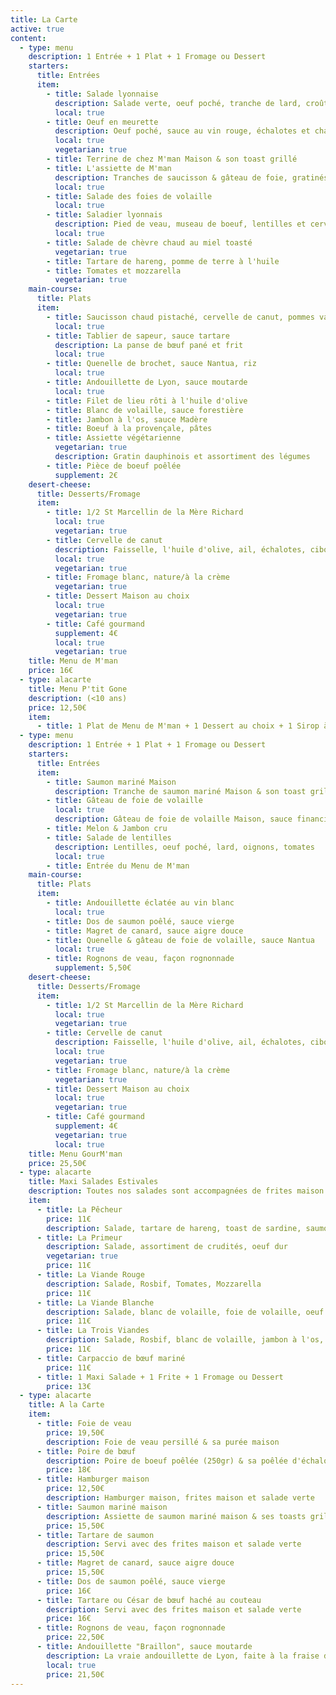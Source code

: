 ```yaml
---
title: La Carte
active: true
content:
  - type: menu
    description: 1 Entrée + 1 Plat + 1 Fromage ou Dessert
    starters:
      title: Entrées
      item:
        - title: Salade lyonnaise
          description: Salade verte, oeuf poché, tranche de lard, croûtons
          local: true
        - title: Oeuf en meurette
          description: Oeuf poché, sauce au vin rouge, échalotes et champignons
          local: true
          vegetarian: true
        - title: Terrine de chez M'man Maison & son toast grillé
        - title: L'assiette de M'man
          description: Tranches de saucisson & gâteau de foie, gratinés au four
          local: true
        - title: Salade des foies de volaille
          local: true
        - title: Saladier lyonnais
          description: Pied de veau, museau de boeuf, lentilles et cervelas
          local: true
        - title: Salade de chèvre chaud au miel toasté
          vegetarian: true
        - title: Tartare de hareng, pomme de terre à l'huile
        - title: Tomates et mozzarella
          vegetarian: true
    main-course:
      title: Plats
      item:
        - title: Saucisson chaud pistaché, cervelle de canut, pommes vapeurs
          local: true
        - title: Tablier de sapeur, sauce tartare
          description: La panse de bœuf pané et frit
          local: true
        - title: Quenelle de brochet, sauce Nantua, riz
          local: true
        - title: Andouillette de Lyon, sauce moutarde
          local: true
        - title: Filet de lieu rôti à l'huile d'olive
        - title: Blanc de volaille, sauce forestière
        - title: Jambon à l'os, sauce Madère
        - title: Boeuf à la provençale, pâtes
        - title: Assiette végétarienne
          vegetarian: true
          description: Gratin dauphinois et assortiment des légumes
        - title: Pièce de boeuf poêlée
          supplement: 2€
    desert-cheese:
      title: Desserts/Fromage
      item:
        - title: 1/2 St Marcellin de la Mère Richard
          local: true
          vegetarian: true
        - title: Cervelle de canut
          description: Faisselle, l'huile d'olive, ail, échalotes, ciboulette
          local: true
          vegetarian: true
        - title: Fromage blanc, nature/à la crème
          vegetarian: true
        - title: Dessert Maison au choix
          local: true
          vegetarian: true
        - title: Café gourmand
          supplement: 4€
          local: true
          vegetarian: true
    title: Menu de M'man
    price: 16€
  - type: alacarte
    title: Menu P'tit Gone
    description: (<10 ans)
    price: 12,50€
    item:
      - title: 1 Plat de Menu de M'man + 1 Dessert au choix + 1 Sirop à l'eau
  - type: menu
    description: 1 Entrée + 1 Plat + 1 Fromage ou Dessert
    starters:
      title: Entrées
      item:
        - title: Saumon mariné Maison
          description: Tranche de saumon mariné Maison & son toast grillé
        - title: Gâteau de foie de volaille
          local: true
          description: Gâteau de foie de volaille Maison, sauce financière (tomates, champignons, olives noires)
        - title: Melon & Jambon cru
        - title: Salade de lentilles
          description: Lentilles, oeuf poché, lard, oignons, tomates
          local: true
        - title: Entrée du Menu de M'man
    main-course:
      title: Plats
      item:
        - title: Andouillette éclatée au vin blanc
          local: true
        - title: Dos de saumon poêlé, sauce vierge
        - title: Magret de canard, sauce aigre douce
        - title: Quenelle & gâteau de foie de volaille, sauce Nantua
          local: true
        - title: Rognons de veau, façon rognonnade
          supplement: 5,50€
    desert-cheese:
      title: Desserts/Fromage
      item:
        - title: 1/2 St Marcellin de la Mère Richard
          local: true
          vegetarian: true
        - title: Cervelle de canut
          description: Faisselle, l'huile d'olive, ail, échalotes, ciboulette
          local: true
          vegetarian: true
        - title: Fromage blanc, nature/à la crème
          vegetarian: true
        - title: Dessert Maison au choix
          local: true
          vegetarian: true
        - title: Café gourmand
          supplement: 4€
          vegetarian: true
          local: true
    title: Menu GourM'man
    price: 25,50€
  - type: alacarte
    title: Maxi Salades Estivales
    description: Toutes nos salades sont accompagnées de frites maison
    item:
      - title: La Pêcheur
        price: 11€
        description: Salade, tartare de hareng, toast de sardine, saumon mariné, oeuf dur
      - title: La Primeur
        description: Salade, assortiment de crudités, oeuf dur
        vegetarian: true
        price: 11€
      - title: La Viande Rouge
        description: Salade, Rosbif, Tomates, Mozzarella
        price: 11€
      - title: La Viande Blanche
        description: Salade, blanc de volaille, foie de volaille, oeuf dur, tomates
        price: 11€
      - title: La Trois Viandes
        description: Salade, Rosbif, blanc de volaille, jambon à l'os, tomates, cornichons
        price: 11€
      - title: Carpaccio de bœuf mariné
        price: 11€
      - title: 1 Maxi Salade + 1 Frite + 1 Fromage ou Dessert
        price: 13€
  - type: alacarte
    title: A la Carte
    item:
      - title: Foie de veau
        price: 19,50€
        description: Foie de veau persillé & sa purée maison
      - title: Poire de bœuf
        description: Poire de boeuf poêlée (250gr) & sa poêlée d'échalotes
        price: 18€
      - title: Hamburger maison
        price: 12,50€
        description: Hamburger maison, frites maison et salade verte
      - title: Saumon mariné maison
        description: Assiette de saumon mariné maison & ses toasts grillés, salade verte
        price: 15,50€
      - title: Tartare de saumon
        description: Servi avec des frites maison et salade verte
        price: 15,50€
      - title: Magret de canard, sauce aigre douce
        price: 15,50€
      - title: Dos de saumon poêlé, sauce vierge
        price: 16€
      - title: Tartare ou César de bœuf haché au couteau
        description: Servi avec des frites maison et salade verte
        price: 16€
      - title: Rognons de veau, façon rognonnade
        price: 22,50€
      - title: Andouillette "Braillon", sauce moutarde
        description: La vraie andouillette de Lyon, faite à la fraise de veau et tirée à la ficelle
        local: true
        price: 21,50€
---
```

